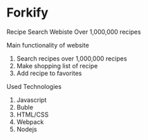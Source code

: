 # Forkify
Recipe Search Webiste Over 1,000,000 recipes

Main functionality of website
1) Search recipes over 1,000,000 recipes
2) Make shopping list of recipe
3) Add recipe to favorites

Used Technologies
1) Javascript
2) Buble
3) HTML/CSS
4) Webpack
5) Nodejs
